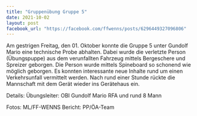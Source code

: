 ```yaml
---
title: "Gruppenübung Gruppe 5"
date: 2021-10-02
layout: post
facebook_url: "https://facebook.com/ffwenns/posts/6296449327096806"
---
```


Am gestrigen Freitag, den 01. Oktober konnte die Gruppe 5 unter Gundolf Mario eine technische Probe abhalten. Dabei wurde die verletzte Person (Übungspuppe) aus dem verunfallten Fahrzeug mittels Bergeschere und Spreizer geborgen. Die Person wurde mittels Spineboard so schonend wie möglich geborgen. Es konnten interessante neue Inhalte rund um einen Verkehrsunfall vermittelt werden. Nach rund einer Stunde rückte die Mannschaft mit dem Gerät wieder ins Gerätehaus ein. 

Details:
Übungsleiter: OBI Gundolf Mario
RFA und rund 8 Mann

Fotos: ML/FF-WENNS
Bericht: PP/ÖA-Team